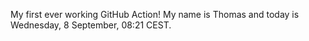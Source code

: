 My first ever working GitHub Action!
My name is Thomas and today is Wednesday, 8 September, 08:21 CEST. 
